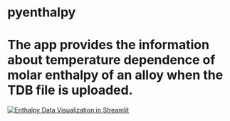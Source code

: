 # pyenthalpy
# The app provides the information about temperature dependence of molar enthalpy of an alloy when the TDB file is uploaded.
[![Enthalpy Data  Visualization in Streamlit](https://static.streamlit.io/badges/streamlit_badge_black_white.svg)](https://enthalpydatafromtdbfile.streamlit.app/)
